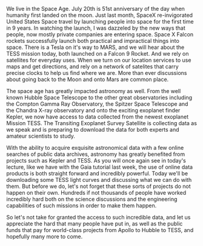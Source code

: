 We live in the Space Age. July 20th is 51st anniversary of the day when humanity first landed on the moon. Just last month, SpaceX re-invigorated United States Space travel by launching people into space for the first time in 9 years.  In watching the launch, I was  dazzeled by the new ways that people, now mostly private companies are entering space. Space X Falcon rockets successfully launch both practical and impractical things into space. There is a Tesla on it's way to MARS, and we will hear about the TESS mission today, both launched on a Falcon 9 Rocket. And we rely on satellites for everyday uses. When we turn on our location services to use maps and get directions, and rely on a network of satelites that carry precise clocks to help us find where we are. More than ever discussions about going back to the Moon and onto Mars are common place. 

The space age has greatly impacted astronomy as well. From the well known Hubble Space Telescope to the other great observatories including the Compton Gamma Ray Observatory, the Spitzer Space Telescope and the Chandra X-ray observatory and onto the exciting exoplanet finder Kepler,  we now have access to data collected from the newest exoplanet Mission TESS. The Transiting Exoplanet Survey Satellite is collecting data as we speak and is preparing to download the data for both experts and amateur scientists to study.

With the ability to acquire exquisite astronomical data with a few online searches of public data archives, astronomy has greatly benefited from projects such as Kepler and TESS. As you will once again see in today's lecture, like we have with the Gaia tutorial last week, the use of online data products is both straight forward and incredibly powerful. Today we'll be downloading some TESS light curves and discussing what we can do with them.  But before we do, let's not forget that these sorts of projects do not happen on their own. Hundreds if not thousands of people have worked incredibly hard both on the science discussions and the engineering capabilities of such missions in order to make them happen. 

So let's not take for granted the access to such incredible data, and let us appreciate the hard that many people have put in, as well as the public funds that pay for world-class projects from Apollo to Hubble to TESS, and hopefully many more to come.
